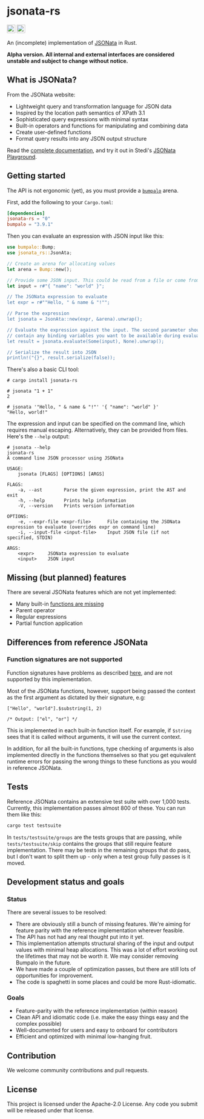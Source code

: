 # jsonata-rs

[<img alt="crates.io" src="https://img.shields.io/crates/v/jsonata-rs?logo=rust&style=for-the-badge" height=22>](https://crates.io/crates/jsonata-rs)
[<img alt="docs.rs" src="https://img.shields.io/docsrs/jsonata-rs?label=docs.rs&logo=docs.rs&style=for-the-badge" height=22>](https://docs.rs/jsonata-rs)

An (incomplete) implementation of [JSONata](https://jsonata.org) in Rust.

**Alpha version. All internal and external interfaces are considered unstable and subject to change without notice.**

## What is JSONata?

From the JSONata website:

- Lightweight query and transformation language for JSON data
- Inspired by the location path semantics of XPath 3.1
- Sophisticated query expressions with minimal syntax
- Built-in operators and functions for manipulating and combining data
- Create user-defined functions
- Format query results into any JSON output structure

Read the [complete documentation](https://docs.jsonata.org/overview.html), and try it out in Stedi's [JSONata Playground](https://www.stedi.com/jsonata/playground).

## Getting started

The API is not ergonomic (yet), as you must provide a [`bumpalo`](https://github.com/fitzgen/bumpalo) arena.

First, add the following to your `Cargo.toml`:

```toml
[dependencies]
jsonata-rs = "0"
bumpalo = "3.9.1"
```

Then you can evaluate an expression with JSON input like this:

```rust
use bumpalo::Bump;
use jsonata_rs::JsonAta;

// Create an arena for allocating values
let arena = Bump::new();

// Provide some JSON input. This could be read from a file or come from the network.
let input = r#"{ "name": "world" }";

// The JSONata expression to evaluate
let expr = r#""Hello, " & name & "!"";

// Parse the expression
let jsonata = JsonAta::new(expr, &arena).unwrap();

// Evaluate the expression against the input. The second parameter should
// contain any binding variables you want to be available during evaluations.
let result = jsonata.evaluate(Some(input), None).unwrap();

// Serialize the result into JSON
println!("{}", result.serialize(false));
```

There's also a basic CLI tool:

```
# cargo install jsonata-rs

# jsonata "1 + 1"
2

# jsonata '"Hello, " & name & "!"' '{ "name": "world" }'
"Hello, world!"
```

The expression and input can be specified on the command line, which requires manual escaping. Alternatively, they can be provided from files. Here's the `--help` output:

```
# jsonata --help
jsonata-rs
A command line JSON processor using JSONata

USAGE:
    jsonata [FLAGS] [OPTIONS] [ARGS]

FLAGS:
    -a, --ast        Parse the given expression, print the AST and exit
    -h, --help       Prints help information
    -V, --version    Prints version information

OPTIONS:
    -e, --expr-file <expr-file>      File containing the JSONata expression to evaluate (overrides expr on command line)
    -i, --input-file <input-file>    Input JSON file (if not specified, STDIN)

ARGS:
    <expr>     JSONata expression to evaluate
    <input>    JSON input
```

## Missing (but planned) features

There are several JSONata features which are not yet implemented:

- Many built-in [functions are missing](https://github.com/Stedi/jsonata-rs/tree/main/tests/testsuite/skip)
- Parent operator
- Regular expressions
- Partial function application

## Differences from reference JSONata

### Function signatures are not supported

Function signatures have problems as described [here](docs/function-signatures.md), and are not supported by this implementation.

Most of the JSONata functions, however, support being passed the context as the first argument as dictated by their signature, e.g:

```
["Hello", "world"].$substring(1, 2)

/* Output: ["el", "or"] */
```

This is implemented in each built-in function itself. For example, if `$string` sees that it is called without arguments, it will use the current context.

In addition, for all the built-in functions, type checking of arguments is also implemented directly in the functions themselves so that you get equivalent runtime errors for passing the wrong things to these functions as you would in reference JSONata.

## Tests

Reference JSONata contains an extensive test suite with over 1,000 tests. Currently, this implementation passes almost 800 of these. You can run them like this:

```bash
cargo test testsuite
```

In `tests/testsuite/groups` are the tests groups that are passing, while `tests/testsuite/skip` contains the groups that still require feature implementation. There may be tests in the remaining groups that do pass, but I don't want to split them up - only when a test group fully passes is it moved.

## Development status and goals

### Status

There are several issues to be resolved:

- There are obviously still a bunch of missing features. We're aiming for feature parity with the reference implementation wherever feasible.
- The API has not had any real thought put into it yet.
- This implementation attempts structural sharing of the input and output values with minimal heap allocations. This was a lot of effort working out the lifetimes that may not be worth it. We may consider removing Bumpalo in the future.
- We have made a couple of optimization passes, but there are still lots of opportunities for improvement.
- The code is spaghetti in some places and could be more Rust-idiomatic.

### Goals

- Feature-parity with the reference implementation (within reason)
- Clean API and idiomatic code (i.e. make the easy things easy and the complex possible)
- Well-documented for users and easy to onboard for contributors
- Efficient and optimized with minimal low-hanging fruit.

## Contribution

We welcome community contributions and pull requests.

## License

This project is licensed under the Apache-2.0 License. Any code you submit will be released under that license.
